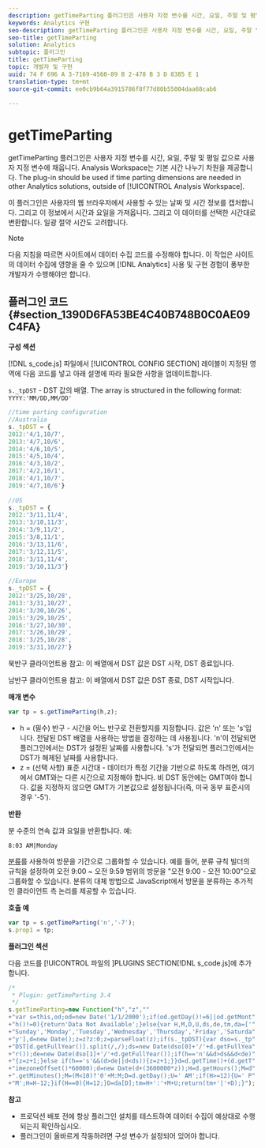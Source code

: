 ```yaml
---
description: getTimeParting 플러그인은 사용자 지정 변수를 시간, 요일, 주말 및 평일 값으로 사용자 지정 변수에 채웁니다. Analysis Workspace는 기본 시간 나누기 차원을 제공합니다. 이 플러그인은 Analysis Workspace 외부의 다른 Analytics 솔루션에서 시간 나누기 차원이 필요한 경우 사용해야 합니다.
keywords: Analytics 구현
seo-description: getTimeParting 플러그인은 사용자 지정 변수를 시간, 요일, 주말 및 평일 값으로 사용자 지정 변수에 채웁니다. Analysis Workspace는 기본 시간 나누기 차원을 제공합니다. 이 플러그인은 Analysis Workspace 외부의 다른 Analytics 솔루션에서 시간 나누기 차원이 필요한 경우 사용해야 합니다.
seo-title: getTimeParting
solution: Analytics
subtopic: 플러그인
title: getTimeParting
topic: 개발자 및 구현
uuid: 74 F 696 A 3-7169-4560-89 B 2-478 B 3 D 8385 E 1
translation-type: tm+mt
source-git-commit: ee0cb9b64a3915786f8f77d80b55004daa68cab6

---
```



# getTimeParting

getTimeParting 플러그인은 사용자 지정 변수를 시간, 요일, 주말 및 평일 값으로 사용자 지정 변수에 채웁니다. Analysis Workspace는 기본 시간 나누기 차원을 제공합니다. The plug-in should be used if time parting dimensions are needed in other Analytics solutions, outside of [!UICONTROL Analysis Workspace].

이 플러그인은 사용자의 웹 브라우저에서 사용할 수 있는 날짜 및 시간 정보를 캡처합니다. 그리고 이 정보에서 시간과 요일을 가져옵니다. 그리고 이 데이터를 선택한 시간대로 변환합니다. 일광 절약 시간도 고려합니다.

>[!NOTE]
>
>다음 지침을 따르면 사이트에서 데이터 수집 코드를 수정해야 합니다. 이 작업은 사이트의 데이터 수집에 영향을 줄 수 있으며 [!DNL Analytics] 사용 및 구현 경험이 풍부한 개발자가 수행해야만 합니다.

## 플러그인 코드 {#section_1390D6FA53BE4C40B748B0C0AE09C4FA}

**구성 섹션**

[!DNL s_code.js] 파일에서 [!UICONTROL CONFIG SECTION] 레이블이 지정된 영역에 다음 코드를 넣고 아래 설명에 따라 필요한 사항을 업데이트합니다.

`s._tpDST` - DST 값의 배열. The array is structured in the following format: `YYYY:'MM/DD,MM/DD'`

```js
//time parting configuration 
//Australia 
s._tpDST = { 
2012:'4/1,10/7', 
2013:'4/7,10/6', 
2014:'4/6,10/5', 
2015:'4/5,10/4', 
2016:'4/3,10/2', 
2017:'4/2,10/1', 
2018:'4/1,10/7', 
2019:'4/7,10/6'} 
  
//US 
s._tpDST = { 
2012:'3/11,11/4', 
2013:'3/10,11/3', 
2014:'3/9,11/2', 
2015:'3/8,11/1', 
2016:'3/13,11/6', 
2017:'3/12,11/5', 
2018:'3/11,11/4', 
2019:'3/10,11/3'} 
  
//Europe 
s._tpDST = { 
2012:'3/25,10/28', 
2013:'3/31,10/27', 
2014:'3/30,10/26', 
2015:'3/29,10/25', 
2016:'3/27,10/30', 
2017:'3/26,10/29', 
2018:'3/25,10/28', 
2019:'3/31,10/27'}
```

북반구 클라이언트용 참고: 이 배열에서 DST 값은 DST 시작, DST 종료입니다.

남반구 클라이언트용 참고: 이 배열에서 DST 값은 DST 종료, DST 시작입니다.

**매개 변수**

```js
var tp = s.getTimeParting(h,z);
```

* h = (필수) 반구 - 시간을 어느 반구로 전환할지를 지정합니다. 값은 'n' 또는 's'입니다. 전달된 DST 배열을 사용하는 방법을 결정하는 데 사용됩니다. 'n'이 전달되면 플러그인에서는 DST가 설정된 날짜를 사용합니다. 's'가 전달되면 플러그인에서는 DST가 해제된 날짜를 사용합니다.
* z = (선택 사항) 표준 시간대 - 데이터가 특정 기간을 기반으로 하도록 하려면, 여기에서 GMT와는 다른 시간으로 지정해야 합니다. 비 DST 동안에는 GMT여야 합니다. 값을 지정하지 않으면 GMT가 기본값으로 설정됩니다(즉, 미국 동부 표준시의 경우 '-5').

**반환**

분 수준의 연속 값과 요일을 반환합니다. 예:

```
8:03 AM|Monday
```

[분류](https://marketing.adobe.com/resources/help/en_US/reference/classifications.html)를 사용하여 방문을 기간으로 그룹화할 수 있습니다. 예를 들어, 분류 규칙 빌더의 규칙을 설정하여 오전 9:00 ~ 오전 9:59 범위의 방문을 "오전 9:00 - 오전 10:00"으로 그룹화할 수 있습니다. 분류의 대체 방법으로 JavaScript에서 방문을 분류하는 추가적인 클라이언트 측 논리를 제공할 수 있습니다.

**호출 예**

```js
var tp = s.getTimeParting('n','-7'); 
s.prop1 = tp;
```

**플러그인 섹션**

다음 코드를 [!UICONTROL  파일의 ]PLUGINS SECTION[!DNL s_code.js]에 추가합니다.

```js
/* 
 * Plugin: getTimeParting 3.4 
 */ 
s.getTimeParting=new Function("h","z","" 
+"var s=this,od;od=new Date('1/1/2000');if(od.getDay()!=6||od.getMont" 
+"h()!=0){return'Data Not Available';}else{var H,M,D,U,ds,de,tm,da=['" 
+"Sunday','Monday','Tuesday','Wednesday','Thursday','Friday','Saturda" 
+"y'],d=new Date();z=z?z:0;z=parseFloat(z);if(s._tpDST){var dso=s._tp" 
+"DST[d.getFullYear()].split(/,/);ds=new Date(dso[0]+'/'+d.getFullYea" 
+"r());de=new Date(dso[1]+'/'+d.getFullYear());if(h=='n'&&d>ds&&d<de)" 
+"{z=z+1;}else if(h=='s'&&(d>de||d<ds)){z=z+1;}}d=d.getTime()+(d.getT" 
+"imezoneOffset()*60000);d=new Date(d+(3600000*z));H=d.getHours();M=d" 
+".getMinutes();M=(M<10)?'0'+M:M;D=d.getDay();U=' AM';if(H>=12){U=' P" 
+"M';H=H-12;}if(H==0){H=12;}D=da[D];tm=H+':'+M+U;return(tm+'|'+D);}");
```

**참고**

* 프로덕션 배포 전에 항상 플러그인 설치를 테스트하여 데이터 수집이 예상대로 수행되는지 확인하십시오.
* 플러그인이 올바르게 작동하려면 구성 변수가 설정되어 있어야 합니다.

